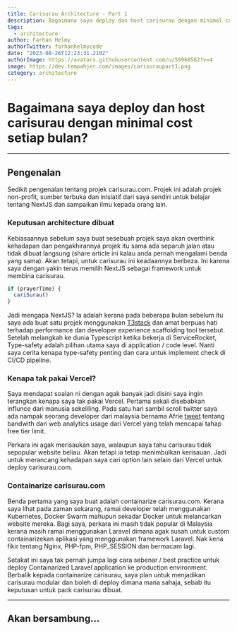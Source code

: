 ```yaml
---
title: Carisurau Architecture - Part 1
description: Bagaimana saya deploy dan host carisurau dengan minimal cost setiap bulan?
tags:
  - architecture
author: Farhan Helmy
authorTwitter: farhanhelmycode
date: "2023-08-26T12:23:31.210Z"
authorImage: https://avatars.githubusercontent.com/u/59960562?v=4
image: https://dev.tempahjer.com/images/carisuraupart1.png
category: architecture
---
```


# Bagaimana saya deploy dan host carisurau dengan minimal cost setiap bulan?

---

## Pengenalan

Sedikit pengenalan tentang projek carisurau.com. Projek ini adalah projek non-profit, sumber terbuka dan inisiatif dari saya sendiri untuk belajar tentang NextJS dan sampaikan ilmu kepada orang lain.

### Keputusan architecture dibuat

Kebiasaannya sebelum saya buat sesebuah projek saya akan overthink kehadapan dan pengakhirannya projek itu sama ada separuh jalan atau tidak dibuat langsung (share article ini kalau anda pernah mengalami benda yang sama). Akan tetapi, untuk carisurau ini keadaannya berbeza. Ini karena saya dengan yakin terus memilih NextJS sebagai framework untuk membina carisurau.

```js
if (prayerTime) {
  cariSurau()
}
```

Jadi mengapa NextJS? Ia adalah kerana pada beberapa bulan sebelum itu saya ada buat satu projek menggunakan [T3stack](https://create.t3.gg/) dan amat berpuas hati terhadap performance dan developer experience scaffolding tool tersebut. Setelah melangkah ke dunia Typescript ketika bekerja di ServiceRocket, Type-safety adalah pilihan utama saya di application / code level. Nanti saya cerita kenapa type-safety penting dan cara untuk implement check di CI/CD pipeline.

### Kenapa tak pakai Vercel?

Saya mendapat soalan ni dengan agak banyak jadi disini saya ingin terangkan kenapa saya tak pakai Vercel. Pertama sekali disebabkan influnce dari manusia sekeliling. Pada satu hari sambil scroll twitter saya ada nampak seorang developer dari malaysia bernama Afrie [tweet](https://twitter.com/afrieirham_/status/1669616820024918022) tentang bandwith dan web analytics usage dari Vercel yang telah mencapai tahap free tier limit.

Perkara ini agak merisaukan saya, walaupun saya tahu carisurau tidak sepopular website beliau. Akan tetapi ia tetap menimbulkan kerisauan. Jadi untuk merancang kehadapan saya cari option lain selain dari Vercel untuk deploy carisurau.com.

### Containarize carisurau.com

Benda pertama yang saya buat adalah containarize carisurau.com. Kerana saya lihat pada zaman sekarang, ramai developer telah menggunakan Kubernetes, Docker Swarm mahupun sekadar Docker untuk melancarkan website mereka. Bagi saya, perkara ini masih tidak popular di Malaysia kerana masih ramai menggunakan Laravel dimana agak susah untuk custom containarizekan aplikasi yang menggunakan framework Laravel. Nak kena fikir tentang Nginx, PHP-fpm, PHP_SESSION dan bermacam lagi.

Setakat ini saya tak pernah jumpa lagi cara sebenar / best practice untuk deploy Containarized Laravel application ke production environment. Berbalik kepada containarize carisurau, saya plan untuk menjadikan carisurau modular dan boleh di deploy dimana mana sahaja, sebab itu keputusan untuk pack carisurau dibuat.

---

## Akan bersambung...